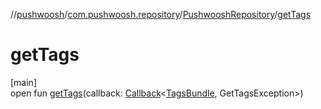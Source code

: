 //[pushwoosh](../../../index.md)/[com.pushwoosh.repository](../index.md)/[PushwooshRepository](index.md)/[getTags](get-tags.md)

# getTags

[main]\
open fun [getTags](get-tags.md)(callback: [Callback](../../com.pushwoosh.function/-callback/index.md)&lt;[TagsBundle](../../com.pushwoosh.tags/-tags-bundle/index.md), GetTagsException&gt;)
